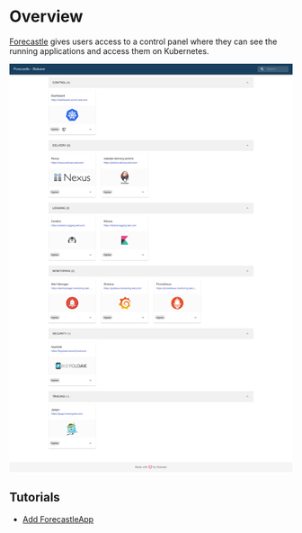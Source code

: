 # Overview

[Forecastle](https://github.com/stakater/Forecastle) gives users access to a control panel where they can see the running applications and access them on Kubernetes.

![Forecastle](./images/forecastle.png)

## Tutorials

- [Add ForecastleApp](./tutorial/add-forecastle-app.md)
